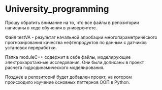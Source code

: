 # University_programming
Прошу обратить внимание на то, что все файлы в репозитории написаны в ходе обучения в университете. 

Файл testVA - результат начальной апробации многопараметрического прогнозирования качества нефтепродуктов по данным с датчиков установок переработки. 

Папка moduleC++ содержит в себе файлы, моделирующие электрокаротажные исследования. Они были дописаны в проект расчета гидродинамического моделирования.

Позднее в репозиторий будет добавлен проект, на котором происходило изучение основных паттернов ООП в Python.
